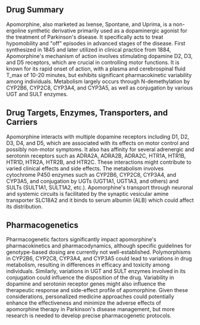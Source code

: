 ## Drug Summary
Apomorphine, also marketed as Ixense, Spontane, and Uprima, is a non-ergoline synthetic derivative primarily used as a dopaminergic agonist for the treatment of Parkinson's disease. It specifically acts to treat hypomobility and "off" episodes in advanced stages of the disease. First synthesized in 1845 and later utilized in clinical practice from 1884, Apomorphine's mechanism of action involves stimulating dopamine D2, D3, and D5 receptors, which are crucial in controlling motor functions. It is known for its rapid onset of action, with a plasma and cerebrospinal fluid T_max of 10-20 minutes, but exhibits significant pharmacokinetic variability among individuals. Metabolism largely occurs through N-demethylation by CYP2B6, CYP2C8, CYP3A4, and CYP3A5, as well as conjugation by various UGT and SULT enzymes.

## Drug Targets, Enzymes, Transporters, and Carriers
Apomorphine interacts with multiple dopamine receptors including D1, D2, D3, D4, and D5, which are associated with its effects on motor control and possibly non-motor symptoms. It also has affinity for several adrenergic and serotonin receptors such as ADRA2A, ADRA2B, ADRA2C, HTR1A, HTR1B, HTR1D, HTR2A, HTR2B, and HTR2C. These interactions might contribute to varied clinical effects and side effects. The metabolism involves cytochrome P450 enzymes such as CYP2B6, CYP2C8, CYP3A4, and CYP3A5, and conjugation by UGTs (UGT1A1, UGT1A3, and others) and SULTs (SULT1A1, SULT1A2, etc.). Apomorphine's transport through neuronal and systemic circuits is facilitated by the synaptic vesicular amine transporter SLC18A2 and it binds to serum albumin (ALB) which could affect its distribution.

## Pharmacogenetics
Pharmacogenetic factors significantly impact apomorphine's pharmacokinetics and pharmacodynamics, although specific guidelines for genotype-based dosing are currently not well-established. Polymorphisms in CYP2B6, CYP2C8, CYP3A4, and CYP3A5 could lead to variations in drug metabolism, resulting in differences in efficacy and toxicity among individuals. Similarly, variations in UGT and SULT enzymes involved in its conjugation could influence the disposition of the drug. Variability in dopamine and serotonin receptor genes might also influence the therapeutic response and side-effect profile of apomorphine. Given these considerations, personalized medicine approaches could potentially enhance the effectiveness and minimize the adverse effects of apomorphine therapy in Parkinson's disease management, but more research is needed to develop precise pharmacogenetic protocols.